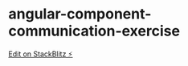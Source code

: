 # angular-component-communication-exercise

[Edit on StackBlitz ⚡️](https://stackblitz.com/edit/angular-component-communication-exercise)